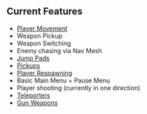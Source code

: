 
## Current Features ##

- [Player Movement](./features/playermovement.md)
- Weapon Pickup
- Weapon Switching
- Enemy chasing via Nav Mesh
- [Jump Pads](./features/jumppads.md)
- [Pickups](./features/pickup.md)
- [Player Respawning](./features/playerrespawning)
- Basic Main Menu + Pause Menu
- Player shooting (currently in one direction)
- [Teleporters](./features/teleporters.md)
- [Gun Weapons](./features/gunweapons.md)
